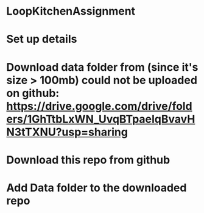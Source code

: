 # LoopKitchenAssignment

# Set up details

# Download data folder from (since it's size > 100mb) could not be uploaded on github: https://drive.google.com/drive/folders/1GhTtbLxWN_UvqBTpaeIqBvavHN3tTXNU?usp=sharing

# Download this repo from github

# Add Data folder to the downloaded repo

#

